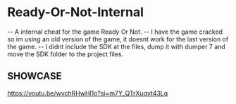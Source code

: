 # Ready-Or-Not-Internal
-- A internal cheat for the game Ready Or Not.
-- I have the game cracked so im using an old version of the game, it doesnt work for the last version of the game.
-- I didnt include the SDK at the files, dump it with dumper 7 and move the SDK folder to the project files.

## SHOWCASE
https://youtu.be/wvchRHwHl1o?si=m7Y_QTrXuqvt43Lq
